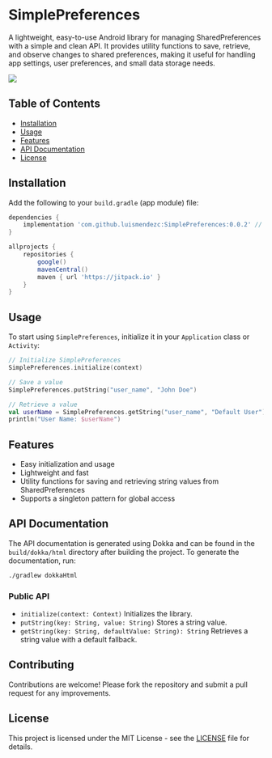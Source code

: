# SimplePreferences
A lightweight, easy-to-use Android library for managing SharedPreferences with a simple and clean API. It provides utility functions to save, retrieve, and observe changes to shared preferences, making it useful for handling app settings, user preferences, and small data storage needs.

[![](https://jitpack.io/v/luismendezc/SimplePreferences.svg)](https://jitpack.io/#luismendezc/SimplePreferences)

## Table of Contents
- [Installation](#installation)
- [Usage](#usage)
- [Features](#features)
- [API Documentation](#api-documentation)
- [License](#license)

## Installation

Add the following to your `build.gradle` (app module) file:
```gradle
dependencies {
    implementation 'com.github.luismendezc:SimplePreferences:0.0.2' // Update to the latest version
}

allprojects {
    repositories {
        google()
        mavenCentral()
        maven { url 'https://jitpack.io' }
    }
}
```

## Usage

To start using `SimplePreferences`, initialize it in your `Application` class or `Activity`:

```kotlin
// Initialize SimplePreferences
SimplePreferences.initialize(context)

// Save a value
SimplePreferences.putString("user_name", "John Doe")

// Retrieve a value
val userName = SimplePreferences.getString("user_name", "Default User")
println("User Name: $userName")
```

## Features
- Easy initialization and usage
- Lightweight and fast
- Utility functions for saving and retrieving string values from SharedPreferences
- Supports a singleton pattern for global access

## API Documentation

The API documentation is generated using Dokka and can be found in the `build/dokka/html` directory after building the project. To generate the documentation, run:

```bash
./gradlew dokkaHtml
```

### Public API
- `initialize(context: Context)`
  Initializes the library.
- `putString(key: String, value: String)`
  Stores a string value.
- `getString(key: String, defaultValue: String): String`
  Retrieves a string value with a default fallback.

## Contributing
Contributions are welcome! Please fork the repository and submit a pull request for any improvements.

## License

This project is licensed under the MIT License - see the [LICENSE](LICENSE) file for details.

